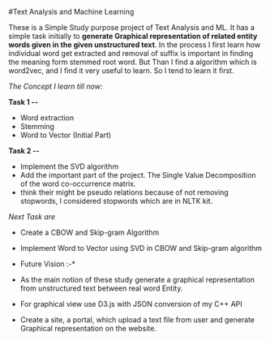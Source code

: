 #Text Analysis and Machine Learning

These is a Simple Study purpose project of Text Analysis and ML. It has a simple task initially to **generate Graphical representation of related entity words given in the given unstructured text**. In the process I first learn how individual word get extracted and removal of suffix is important in finding the meaning form stemmed root word. But Than I find a algorithm which is word2vec, and I find it very useful to learn. So I tend to learn it first.


*The Concept I learn till now:*

__Task 1 --__
* Word extraction
* Stemming
* Word to Vector (Initial Part)



__Task 2 --__
* Implement the SVD algorithm  
* Add the important part of the project. The Single Value Decomposition of the word co-occurrence matrix.
* think their might be pseudo relations because of not removing stopwords, I considered stopwords which are in NLTK kit.

*Next Task are*

* Create a CBOW and Skip-gram Algorithm
* Implement Word to Vector using SVD in CBOW and Skip-gram algorithm

* Future Vision :-*

* As the main notion of these study generate a graphical representation from unstructured text between real word Entity.
* For graphical view use D3.js with JSON conversion of my C++ API
* Create a site, a portal, which upload a text file from user and generate Graphical representation on the website.
